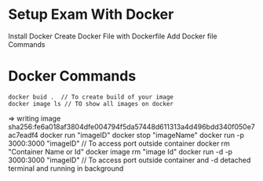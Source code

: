 # Setup Exam With Docker 

Install Docker 
Create Docker File with Dockerfile
Add Docker file Commands

# Docker Commands
    docker buid .  // To create build of your image
    docker image ls // TO show all images on docker
 => writing image sha256:fe6a018af3804dfe004794f5da57448d611313a4d496bdd340f050e7ac7eadf4 
    docker run "imageID"
    docker stop "imageName" 
    docker run -p 3000:3000 "imageID"   // To access port outside container
    docker rm "Container Name or Id"
    docker image rm "image Id"
     docker run -d -p 3000:3000 "imageID"   // To access port outside container and -d detached terminal and running in background
